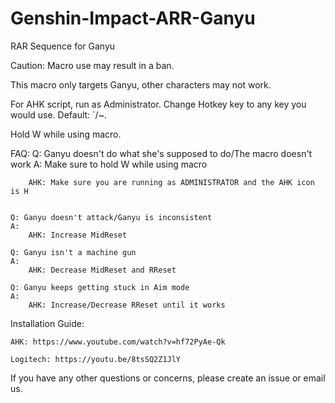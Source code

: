 # Genshin-Impact-ARR-Ganyu
RAR Sequence for Ganyu

Caution: Macro use may result in a ban.

This macro only targets Ganyu, other characters may not work.

For AHK script, run as Administrator. Change Hotkey key to any key you would use. Default: `/~.

Hold W while using macro.

FAQ:
	Q: Ganyu doesn't do what she's supposed to do/The macro doesn't work
    A: Make sure to hold W while using macro
		
        AHK: Make sure you are running as ADMINISTRATOR and the AHK icon is H
	

    Q: Ganyu doesn't attack/Ganyu is inconsistent
    A: 
        AHK: Increase MidReset
		
	Q: Ganyu isn't a machine gun
	A: 
		AHK: Decrease MidReset and RReset
		
	Q: Ganyu keeps getting stuck in Aim mode
	A:
		AHK: Increase/Decrease RReset until it works
		
  Installation Guide:

    AHK: https://www.youtube.com/watch?v=hf72PyAe-Qk
  
    Logitech: https://youtu.be/8tsSQ2Z1JlY
  
If you have any other questions or concerns, please create an issue or email us.
